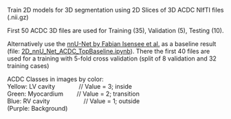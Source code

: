 Train 2D models for 3D segmentation using 2D Slices of 3D ACDC NIfTI files (.nii.gz)

First 50 ACDC 3D files are used for Training (35), Validation (5), Testing (10).



  

Alternatively use the [nnU-Net by Fabian Isensee et al.](https://github.com/MIC-DKFZ/nnUNet) as a baseline result (file: [2D_nnU_Net_ACDC_TopBaseline.ipynb](https://github.com/st148385/ACDC_3D_2Dslices/blob/main/2D_nnU_Net_ACDC_TopBaseline.ipynb)). There the first 40 files are used for a training with 5-fold cross validation (split of 8 validation and 32 training cases)

  

ACDC Classes in images by color:  
Yellow: LV cavity &nbsp;&nbsp;&nbsp;&nbsp;&nbsp;&nbsp;&nbsp;&nbsp;&nbsp;&nbsp;&nbsp;&nbsp; // Value = 3; inside  
Green: Myocardium &nbsp;&nbsp;&nbsp;&nbsp;&nbsp;&nbsp; // Value = 2; transition  
Blue: RV cavity &nbsp;&nbsp;&nbsp;&nbsp;&nbsp;&nbsp;&nbsp;&nbsp;&nbsp;&nbsp;&nbsp;&nbsp;&nbsp;&nbsp;&nbsp;&nbsp;&nbsp;&nbsp; // Value = 1; outside  
(Purple: Background)  
